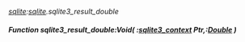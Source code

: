 _[sqlite](../../modules/sqlite/sqlite-module.md):[sqlite](../../modules/sqlite/sqlite-module.md).sqlite3\_result\_double_
##### Function sqlite3\_result\_double:Void( :[sqlite3_context](../../modules/sqlite/sqlite-sqlite3_context.md) Ptr,:[Double](../../modules/wonkey/wonkey-types-double.md) )
